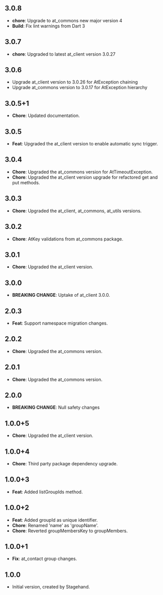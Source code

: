 ## 3.0.8
- **chore**: Upgrade to at_commons new major version 4
- **Build**: Fix lint warnings from Dart 3

## 3.0.7
- **chore**: Upgraded to latest at_client version 3.0.27

## 3.0.6
- Upgrade at_client version to 3.0.26 for AtException chaining
- Upgrade at_commons version to 3.0.17 for AtException hierarchy
## 3.0.5+1

- **Chore**: Updated documentation.

## 3.0.5
- **Feat**: Upgraded the at_client version to enable automatic sync trigger.

## 3.0.4
- **Chore**: Upgraded the at_commons version for AtTimeoutException.
- **Chore**: Upgraded the at_client version upgrade for refactored get and put methods.

## 3.0.3
- **Chore**: Upgraded the at_client, at_commons, at_utils versions.

## 3.0.2
- **Chore**: AtKey validations from at_commons package.

## 3.0.1
- **Chore**: Upgraded the at_client version.

## 3.0.0
- **BREAKING CHANGE**: Uptake of at_client 3.0.0.

## 2.0.3
- **Feat**: Support namespace migration changes.

## 2.0.2
- **Chore**: Upgraded the at_commons version.

## 2.0.1
- **Chore**: Upgraded the at_commons version.

## 2.0.0
- **BREAKING CHANGE**: Null safety changes

## 1.0.0+5
- **Chore**: Upgraded the at_client version.

## 1.0.0+4
- **Chore**: Third party package dependency upgrade.

## 1.0.0+3
- **Feat**: Added listGroupIds method.

## 1.0.0+2
- **Feat**: Added groupId as unique identifier.
- **Chore**: Renamed 'name' as 'groupName'.
- **Chore**: Reverted groupMembersKey to groupMembers.

## 1.0.0+1
- **Fix**: at_contact group changes.

## 1.0.0
- Initial version, created by Stagehand.
